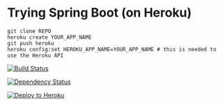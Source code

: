 # Trying Spring Boot (on Heroku)

```
git clone REPO
heroku create YOUR_APP_NAME
git push heroku
heroku config:set HEROKU_APP_NAME=YOUR_APP_NAME # this is needed to use the Heroku API
```

[![Build Status](https://travis-ci.org/bonifaido/try-spring-boot.svg?branch=master)](https://travis-ci.org/bonifaido/try-spring-boot)

[![Dependency Status](https://www.versioneye.com/user/projects/544954b897ae387eb8000043/badge.svg?style=flat)](https://www.versioneye.com/user/projects/544954b897ae387eb8000043)

[![Deploy to Heroku](https://www.herokucdn.com/deploy/button.png)](https://heroku.com/deploy)
